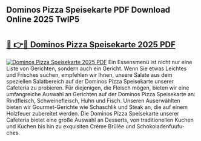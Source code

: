 ## Dominos Pizza Speisekarte PDF Download Online 2025 TwIP5

# <h2><a href="http://gc5tj4x.nevu.top/?p=Dominos+Pizza+Speisekarte">🔗 👉🔴 Dominos Pizza Speisekarte 2025 PDF</a></h2>

[![Dominos Pizza Speisekarte 2025 PDF](https://i.imgur.com/dBaPXMq.png)](http://gc5tj4x.nevu.top/?p=Dominos+Pizza+Speisekarte)
Ein Essensmenü ist nicht nur eine Liste von Gerichten, sondern auch ein Gericht. Wenn Sie etwas Leichtes und Frisches suchen, empfehlen wir Ihnen, unsere Salate aus dem speziellen Salatbereich auf der Dominos Pizza Speisekarte unserer Cafeteria zu probieren. Für diejenigen, die Fleisch mögen, bieten wir eine umfangreiche Auswahl an Gerichten auf der Dominos Pizza Speisekarte an: Rindfleisch, Schweinefleisch, Huhn und Fisch. Unseren Auserwählten bieten wir Gourmet-Gerichte wie Schaschlik und Steak an, die auf einem Holzfeuer zubereitet werden. Die Dominos Pizza Speisekarte unserer Cafeteria bietet eine große Auswahl an Desserts, von traditionellen Kuchen und Kuchen bis hin zu exquisiten Crème Brûlée und Schokoladenfuufu-ches.
